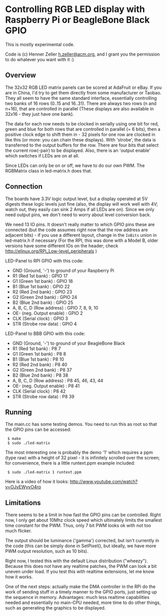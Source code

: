 Controlling RGB LED display with Raspberry Pi or BeagleBone Black GPIO
======================================================================

This is mostly experimental code.

Code is (c) Henner Zeller <h.zeller@acm.org>, and I grant you the permission
to do whatever you want with it :)

Overview
--------
The 32x32 RGB LED matrix panels can be scored at AdaFruit or eBay. If you are
in China, I'd try to get them directly from some manufacturer or Taobao.
They all seem to have the same standard interface, essentially controlling
two banks of 16 rows (0..15 and 16..31). There are always two rows (n and n+16),
that are controlled in parallel
(These displays are also available in 32x16 - they just have one bank).

The data for each row needs to be clocked in serially using one bit for red,
green and blue for both rows that are controlled in parallel (= 6 bits), then
a positive clock edge to shift them in - 32 pixels for one row are clocked in
like this (or more: you can chain these displays).
With 'strobe', the data is transferred to the output buffers for the row.
There are four bits that select the current row(-pair) to be displayed.
Also, there is an 'output enable' which switches if LEDs are on at all.

Since LEDs can only be on or off, we have to do our own PWM. The RGBMatrix
class in led-matrix.h does that.

Connection
----------
The boards have 3.3V logic output level, but a display operated at 5V digests these
logic levels just fine (also, the display will work well with 4V; watch out,
they easily can sink 2 Amps if all LEDs are on). Since we only need output
pins, we don't need to worry about level conversion back.

We need 13 IO pins. It doesn't really matter to which GPIO pins these are
connected (but the code assumes right now that the row address are adjacent
bits) - if you use a different layout, change in the `IoBits` union in
led-matrix.h if necessary (For the RPI, this was done with a Model B,
older versions have some different IOs on the header; check
<http://elinux.org/RPi_Low-level_peripherals> )

LED-Panel to RPI GPIO with this code:
   * GND (Ground, '-') to ground of your Raspberry Pi
   * R1 (Red 1st bank)   : GPIO 17
   * G1 (Green 1st bank) : GPIO 18
   * B1 (Blue 1st bank)  : GPIO 22
   * R2 (Red 2nd bank)   : GPIO 23
   * G2 (Green 2nd bank) : GPIO 24
   * B2 (Blue 2nd bank)  : GPIO 25
   * A, B, C, D (Row address) : GPIO 7, 8, 9, 10
   * OE- (neg. Output enable) : GPIO 2
   * CLK (Serial clock) : GPIO 3
   * STR (Strobe row data) : GPIO 4

LED-Panel to BBB GPIO with this code:
   * GND (Ground, '-') to ground of your BeagleBone Black
   * R1 (Red 1st bank)   : P8 7
   * G1 (Green 1st bank) : P8 8
   * B1 (Blue 1st bank)  : P8 10
   * R2 (Red 2nd bank)   : P8 40
   * G2 (Green 2nd bank) : P8 37
   * B2 (Blue 2nd bank)  : P8 38
   * A, B, C, D (Row address) : P8 45, 46, 43, 44
   * OE- (neg. Output enable) : P8 41
   * CLK (Serial clock) : P8 42
   * STR (Strobe row data) : P8 39


Running
-------
The main.cc has some testing demos. You need to run this as root so that the
GPIO pins can be accessed:

     $ make
     $ sudo ./led-matrix

The most interesting one is probably the demo '1' which requires a ppm (type
raw) with a height of 32 pixel - it is infinitely scrolled over the screen; for
convenience, there is a little runtext.ppm example included:

     $ sudo ./led-matrix 1 runtext.ppm

Here is a video of how it looks:
<http://www.youtube.com/watch?v=OJvEWyvO4ro>

Limitations
-----------
There seems to be a limit in how fast the GPIO pins can be controlled. Right
now, I only get about 10Mhz clock speed which ultimately limits the smallest
time constant for the PWM. Thus, only 7 bit PWM looks ok with not too much
flicker.

The output should be luminance ('gamma') corrected, but isn't currently
in the code (this can be simply done in SetPixel(), but ideally, we have more
PWM output resolution, such as 10 bits).

Right now, I tested this with the default Linux distribution ("wheezy"). Because
this does not have any realtime patches, the PWM can look a bit uneven under
load. If you test this with realtime extensions, let me know how it works.

One of the next steps: actually make the DMA controller in the RPi do the work
of sending stuff in a timely manner to the GPIO ports, just setting up the
sequence in memory. Advantages: much less realtime capabilities needed and
essentially no main-CPU needed, more time to do other things, such as generating
the graphics to be displayed.
